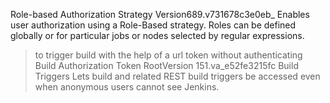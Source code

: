 Role-based Authorization Strategy
Version689.v731678c3e0eb_
Enables user authorization using a Role-Based strategy. Roles can be defined globally or for particular jobs or nodes selected by regular expressions.




> to trigger build with the help of a url token without authenticating
Build Authorization Token RootVersion
151.va_e52fe3215fc
Build Triggers
Lets build and related REST build triggers be accessed even when anonymous users cannot see Jenkins.

